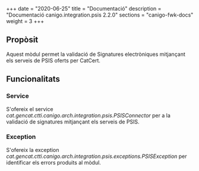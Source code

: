 +++
date        = "2020-06-25"
title       = "Documentació"
description = "Documentació canigo.integration.psis 2.2.0"
sections    = "canigo-fwk-docs"
weight      = 3
+++

## Propòsit

Aquest mòdul permet la validació de Signatures electròniques mitjançant els serveis de PSIS oferts per CatCert.

## Funcionalitats

### Service

S'ofereix el service *cat.gencat.ctti.canigo.arch.integration.psis.PSISConnector* per a la validació de signatures mitjançant els serveis de PSIS.

### Exception

S'ofereix la exception *cat.gencat.ctti.canigo.arch.integration.psis.exceptions.PSISException* per identificar els errors produits al mòdul.
